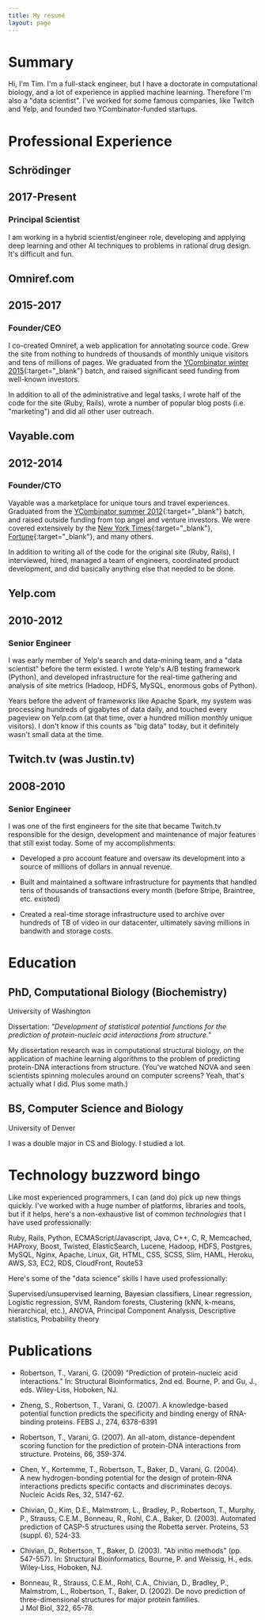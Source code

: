 ```yaml
---
title: My resumé
layout: page
---
```


# Summary

Hi, I'm Tim. I'm a full-stack engineer, but I have a doctorate in computational biology,
and a lot of experience in applied machine learning. Therefore I'm also a 
"data scientist". I've worked for some famous companies, like Twitch and Yelp, and 
founded two YCombinator-funded startups.

# Professional Experience

<div class='job-header'>
<h2 class='company'>Schr&ouml;dinger</h2>
<h2 class='date'>2017-Present</h2>
<h3 class='title'>Principal Scientist</h3>
</div>

I am working in a hybrid scientist/engineer role, developing and applying deep learning 
and other AI techniques to problems in rational drug design. It's difficult and fun.

<div class='job-header'>
<h2 class='company'>Omniref.com</h2>
<h2 class='date'>2015-2017</h2>
<h3 class='title'>Founder/CEO</h3>
</div>

I co-created Omniref, a web application for annotating source code. Grew
the site from nothing to hundreds of thousands of monthly unique visitors
and tens of millions of pages. We graduated from the 
[YCombinator winter 2015](https://blog.ycombinator.com/yc-backed-omniref-yc-w15-is-rap-genius-for-code/){:target="_blank"}
batch, and raised significant seed funding from well-known investors.

In addition to all of the administrative and legal tasks, I wrote half of the
code for the site (Ruby, Rails), wrote a number of popular blog posts (i.e.
"marketing") and did all other user outreach. 

<div class='job-header'>
<h2 class='company'>Vayable.com</h2>
<h2 class='date'>2012-2014</h2>
<h3 class='title'>Founder/CTO</h3>
</div>

Vayable was a marketplace for unique tours and travel experiences. Graduated from the
[YCombinator summer 2012](https://techcrunch.com/2012/08/21/y-combinator-s12-batch-4/){:target="_blank"} batch, 
and raised outside funding from top angel and venture investors. We were covered extensively
by the [New York Times](http://www.nytimes.com/2012/07/08/travel/click-here-for-an-offbeat-experience.html){:target="_blank"}, 
[Fortune](http://fortune.com/2012/10/03/11-sites-that-want-to-rule-the-share-economy/){:target="_blank"}, and many others. 

In addition to writing all of the code for the original site (Ruby, Rails), 
I interviewed, hired, managed a team of engineers, coordinated product development,
and did basically anything else that needed to be done. 

<div class='job-header'>
<h2 class='company'>Yelp.com</h2>
<h2 class='date'>2010-2012</h2>
<h3 class='title'>Senior Engineer</h3>
</div>

I was early member of Yelp's search and data-mining team, and a "data 
scientist" before the term existed. I wrote Yelp's A/B testing framework (Python),
and developed infrastructure for the real-time gathering and analysis of 
site metrics (Hadoop, HDFS, MySQL, enormous gobs of Python). 

Years before the advent of frameworks like Apache Spark, my system was processing 
hundreds of gigabytes of data daily, and touched every pageview on Yelp.com (at that 
time, over a hundred million monthly unique visitors). I don't know if this counts 
as "big data" today, but it definitely wasn't small data at the time.

<div class='job-header'>
<h2 class='company'>Twitch.tv (was Justin.tv)</h2>
<h2 class='date'>2008-2010</h2>
<h3 class='title'>Senior Engineer</h3>
</div>

I was one of the first engineers for the site that became Twitch.tv responsible
for the design, development and maintenance of major features that still exist 
today. Some of my accomplishments:

 - Developed a pro account feature and oversaw its development into a 
source of millions of dollars in annual revenue.

 - Built and maintained a software infrastructure for payments
that handled tens of thousands of transactions every month (before 
Stripe, Braintree, etc. existed)

 - Created a real-time storage infrastructure used to archive over 
hundreds of TB of video in our datacenter, ultimately saving millions 
in bandwith and storage costs.

# Education

## PhD, Computational Biology (Biochemistry)
University of Washington

Dissertation:  *"Development of statistical potential functions for the
                prediction of protein-nucleic acid interactions from
                structure."*

My dissertation research was in computational structural biology, on the
application of machine learning algorithms to the problem of predicting
protein-DNA interactions from structure. (You've watched NOVA and seen
scientists spinning molecules around on computer screens? Yeah, that's
actually what I did. Plus some math.)

## BS, Computer Science and Biology
University of Denver

I was a double major in CS and Biology. I studied a lot.

# Technology buzzword bingo

Like most experienced programmers, I can (and do) pick up new things
quickly. I've worked with a huge number of platforms, libraries and tools,
but if it helps, here's a non-exhaustive list of common *technologies* that 
I have used professionally:

Ruby, Rails, Python, ECMAScript/Javascript, Java, C++, C, R, 
Memcached, HAProxy, Boost, Twisted, ElasticSearch, Lucene, Hadoop, 
HDFS, Postgres, MySQL, Nginx, Apache, Linux, Git, HTML, CSS, SCSS, Slim, HAML, 
Heroku, AWS, S3, EC2, RDS, CloudFront, Route53

Here's some of the "data science" skills I have used professionally:

Supervised/unsupervised learning, Bayesian classifiers, Linear regression,
Logistic regression, SVM, Random forests, Clustering (kNN, k-means, hierarchical, etc.),
ANOVA, Principal Component Analysis, Descriptive statistics, Probability
theory

# Publications

* Robertson, T., Varani, G. (2009) "Prediction of protein-nucleic acid
interactions."  In: Structural Bioinformatics, 2nd ed.  Bourne, P. 
and Gu, J., eds.  Wiley-Liss, Hoboken, NJ.

* Zheng, S., Robertson, T., Varani, G. (2007).  A knowledge-based 
potential function predicts the specificity and binding energy of 
RNA-binding proteins.  FEBS J., 274, 6378-6391

* Robertson, T., Varani, G. (2007).  An all-atom, distance-dependent
scoring function for the prediction of protein-DNA interactions from
structure. Proteins, 66, 359-374. 

* Chen, Y., Kortemme, T., Robertson, T., Baker, D., Varani, G. (2004).  
A new hydrogen-bonding potential for the design of protein-RNA
interactions predicts specific contacts and discriminates decoys.  
Nucleic Acids Res, 32, 5147-62.

* Chivian, D., Kim, D.E., Malmstrom, L., Bradley, P., Robertson, T., 
Murphy, P., Strauss, C.E.M., Bonneau, R., Rohl, C.A., Baker, D. (2003).
Automated prediction of CASP-5 structures using the Robetta server.
Proteins, 53 (suppl. 6), 524-33.

* Chivian, D., Robertson, T., Baker, D.  (2003).  "Ab initio methods" 
(pp. 547-557).  In: Structural Bioinformatics, Bourne, P. and 
Weissig, H., eds. Wiley-Liss, Hoboken, NJ.

* Bonneau, R., Strauss, C.E.M., Rohl, C.A., Chivian, D., Bradley, P.,
Malmstrom, L., Robertson, T., Baker, D. (2002).  De novo prediction 
of three-dimensional structures for major protein families.  
J Mol Biol, 322, 65-78.